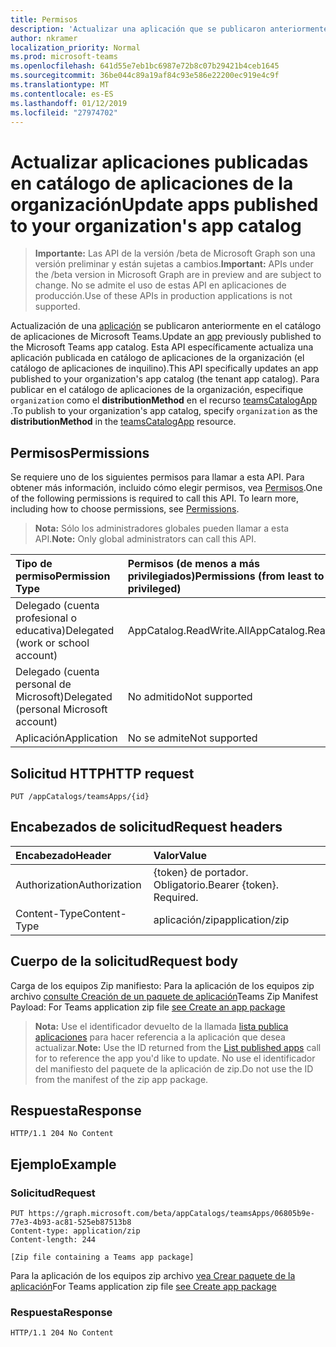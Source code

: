 ```yaml
---
title: Permisos
description: 'Actualizar una aplicación que se publicaron anteriormente en el catálogo de aplicaciones de Microsoft Teams. '
author: nkramer
localization_priority: Normal
ms.prod: microsoft-teams
ms.openlocfilehash: 641d55e7eb1bc6987e72b8c07b29421b4ceb1645
ms.sourcegitcommit: 36be044c89a19af84c93e586e22200ec919e4c9f
ms.translationtype: MT
ms.contentlocale: es-ES
ms.lasthandoff: 01/12/2019
ms.locfileid: "27974702"
---
```

# <a name="update-apps-published-to-your-organizations-app-catalog"></a><span data-ttu-id="f1dc6-103">Actualizar aplicaciones publicadas en catálogo de aplicaciones de la organización</span><span class="sxs-lookup"><span data-stu-id="f1dc6-103">Update apps published to your organization's app catalog</span></span>

> <span data-ttu-id="f1dc6-104">**Importante:** Las API de la versión /beta de Microsoft Graph son una versión preliminar y están sujetas a cambios.</span><span class="sxs-lookup"><span data-stu-id="f1dc6-104">**Important:** APIs under the /beta version in Microsoft Graph are in preview and are subject to change.</span></span> <span data-ttu-id="f1dc6-105">No se admite el uso de estas API en aplicaciones de producción.</span><span class="sxs-lookup"><span data-stu-id="f1dc6-105">Use of these APIs in production applications is not supported.</span></span>

<span data-ttu-id="f1dc6-106">Actualización de una [aplicación](../resources/teamsapp.md) se publicaron anteriormente en el catálogo de aplicaciones de Microsoft Teams.</span><span class="sxs-lookup"><span data-stu-id="f1dc6-106">Update an [app](../resources/teamsapp.md) previously published to the Microsoft Teams app catalog.</span></span> <span data-ttu-id="f1dc6-107">Esta API específicamente actualiza una aplicación publicada en catálogo de aplicaciones de la organización (el catálogo de aplicaciones de inquilino).</span><span class="sxs-lookup"><span data-stu-id="f1dc6-107">This API specifically updates an app published to your organization's app catalog (the tenant app catalog).</span></span> <span data-ttu-id="f1dc6-108">Para publicar en el catálogo de aplicaciones de la organización, especifique `organization` como el **distributionMethod** en el recurso [teamsCatalogApp](../resources/teamsapp.md) .</span><span class="sxs-lookup"><span data-stu-id="f1dc6-108">To publish to your organization's app catalog, specify `organization` as the **distributionMethod** in the [teamsCatalogApp](../resources/teamsapp.md) resource.</span></span>

## <a name="permissions"></a><span data-ttu-id="f1dc6-109">Permisos</span><span class="sxs-lookup"><span data-stu-id="f1dc6-109">Permissions</span></span>

<span data-ttu-id="f1dc6-p103">Se requiere uno de los siguientes permisos para llamar a esta API. Para obtener más información, incluido cómo elegir permisos, vea [Permisos](https://developer.microsoft.com/graph/docs/concepts/permissions_reference).</span><span class="sxs-lookup"><span data-stu-id="f1dc6-p103">One of the following permissions is required to call this API. To learn more, including how to choose permissions, see [Permissions](https://developer.microsoft.com/graph/docs/concepts/permissions_reference).</span></span>

><span data-ttu-id="f1dc6-112">**Nota:** Sólo los administradores globales pueden llamar a esta API.</span><span class="sxs-lookup"><span data-stu-id="f1dc6-112">**Note:** Only global administrators can call this API.</span></span>

| <span data-ttu-id="f1dc6-113">Tipo de permiso</span><span class="sxs-lookup"><span data-stu-id="f1dc6-113">Permission Type</span></span>                        | <span data-ttu-id="f1dc6-114">Permisos (de menos a más privilegiados)</span><span class="sxs-lookup"><span data-stu-id="f1dc6-114">Permissions (from least to most privileged)</span></span>|
|:----------------------------------     |:-------------|
| <span data-ttu-id="f1dc6-115">Delegado (cuenta profesional o educativa)</span><span class="sxs-lookup"><span data-stu-id="f1dc6-115">Delegated (work or school account)</span></span>     | <span data-ttu-id="f1dc6-116">AppCatalog.ReadWrite.All</span><span class="sxs-lookup"><span data-stu-id="f1dc6-116">AppCatalog.ReadWrite.All</span></span> |
| <span data-ttu-id="f1dc6-117">Delegado (cuenta personal de Microsoft)</span><span class="sxs-lookup"><span data-stu-id="f1dc6-117">Delegated (personal Microsoft account)</span></span> | <span data-ttu-id="f1dc6-118">No admitido</span><span class="sxs-lookup"><span data-stu-id="f1dc6-118">Not supported</span></span>|
| <span data-ttu-id="f1dc6-119">Aplicación</span><span class="sxs-lookup"><span data-stu-id="f1dc6-119">Application</span></span>                            | <span data-ttu-id="f1dc6-120">No se admite</span><span class="sxs-lookup"><span data-stu-id="f1dc6-120">Not supported</span></span>|

## <a name="http-request"></a><span data-ttu-id="f1dc6-121">Solicitud HTTP</span><span class="sxs-lookup"><span data-stu-id="f1dc6-121">HTTP request</span></span>
<!-- { "blockType": "ignored" } -->
```http
PUT /appCatalogs/teamsApps/{id}
```

## <a name="request-headers"></a><span data-ttu-id="f1dc6-122">Encabezados de solicitud</span><span class="sxs-lookup"><span data-stu-id="f1dc6-122">Request headers</span></span>

| <span data-ttu-id="f1dc6-123">Encabezado</span><span class="sxs-lookup"><span data-stu-id="f1dc6-123">Header</span></span>        | <span data-ttu-id="f1dc6-124">Valor</span><span class="sxs-lookup"><span data-stu-id="f1dc6-124">Value</span></span>           |
|:--------------|:--------------  |
| <span data-ttu-id="f1dc6-125">Authorization</span><span class="sxs-lookup"><span data-stu-id="f1dc6-125">Authorization</span></span> | <span data-ttu-id="f1dc6-p104">{token} de portador. Obligatorio.</span><span class="sxs-lookup"><span data-stu-id="f1dc6-p104">Bearer {token}. Required.</span></span>  |
| <span data-ttu-id="f1dc6-128">Content-Type</span><span class="sxs-lookup"><span data-stu-id="f1dc6-128">Content-Type</span></span>  | <span data-ttu-id="f1dc6-129">aplicación/zip</span><span class="sxs-lookup"><span data-stu-id="f1dc6-129">application/zip</span></span> |

## <a name="request-body"></a><span data-ttu-id="f1dc6-130">Cuerpo de la solicitud</span><span class="sxs-lookup"><span data-stu-id="f1dc6-130">Request body</span></span>

<span data-ttu-id="f1dc6-131">Carga de los equipos Zip manifiesto: Para la aplicación de los equipos zip archivo [consulte Creación de un paquete de aplicación](https://docs.microsoft.com/en-us/microsoftteams/platform/concepts/apps/apps-package)</span><span class="sxs-lookup"><span data-stu-id="f1dc6-131">Teams Zip Manifest Payload: For Teams application zip file [see Create an app package](https://docs.microsoft.com/en-us/microsoftteams/platform/concepts/apps/apps-package)</span></span>

><span data-ttu-id="f1dc6-132">**Nota:** Use el identificador devuelto de la llamada [lista publica aplicaciones](./teamsapp-list.md) para hacer referencia a la aplicación que desea actualizar.</span><span class="sxs-lookup"><span data-stu-id="f1dc6-132">**Note:** Use the ID returned from the [List published apps](./teamsapp-list.md) call for to reference the app you'd like to update.</span></span> <span data-ttu-id="f1dc6-133">No use el identificador del manifiesto del paquete de la aplicación de zip.</span><span class="sxs-lookup"><span data-stu-id="f1dc6-133">Do not use the ID from the manifest of the zip app package.</span></span>

## <a name="response"></a><span data-ttu-id="f1dc6-134">Respuesta</span><span class="sxs-lookup"><span data-stu-id="f1dc6-134">Response</span></span>

```
HTTP/1.1 204 No Content
```

## <a name="example"></a><span data-ttu-id="f1dc6-135">Ejemplo</span><span class="sxs-lookup"><span data-stu-id="f1dc6-135">Example</span></span>

### <a name="request"></a><span data-ttu-id="f1dc6-136">Solicitud</span><span class="sxs-lookup"><span data-stu-id="f1dc6-136">Request</span></span>

```
PUT https://graph.microsoft.com/beta/appCatalogs/teamsApps/06805b9e-77e3-4b93-ac81-525eb87513b8
Content-type: application/zip
Content-length: 244

[Zip file containing a Teams app package]
```

<span data-ttu-id="f1dc6-137">Para la aplicación de los equipos zip archivo [vea Crear paquete de la aplicación](https://docs.microsoft.com/en-us/microsoftteams/platform/concepts/apps/apps-package)</span><span class="sxs-lookup"><span data-stu-id="f1dc6-137">For Teams application zip file [see Create app package](https://docs.microsoft.com/en-us/microsoftteams/platform/concepts/apps/apps-package)</span></span>

### <a name="response"></a><span data-ttu-id="f1dc6-138">Respuesta</span><span class="sxs-lookup"><span data-stu-id="f1dc6-138">Response</span></span>

```
HTTP/1.1 204 No Content
```
